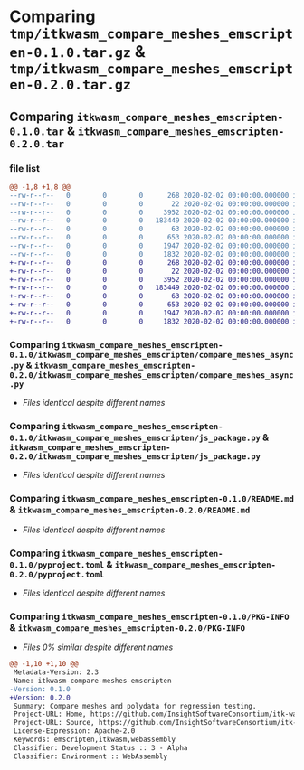 # Comparing `tmp/itkwasm_compare_meshes_emscripten-0.1.0.tar.gz` & `tmp/itkwasm_compare_meshes_emscripten-0.2.0.tar.gz`

## Comparing `itkwasm_compare_meshes_emscripten-0.1.0.tar` & `itkwasm_compare_meshes_emscripten-0.2.0.tar`

### file list

```diff
@@ -1,8 +1,8 @@
--rw-r--r--   0        0        0      268 2020-02-02 00:00:00.000000 itkwasm_compare_meshes_emscripten-0.1.0/itkwasm_compare_meshes_emscripten/__init__.py
--rw-r--r--   0        0        0       22 2020-02-02 00:00:00.000000 itkwasm_compare_meshes_emscripten-0.1.0/itkwasm_compare_meshes_emscripten/_version.py
--rw-r--r--   0        0        0     3952 2020-02-02 00:00:00.000000 itkwasm_compare_meshes_emscripten-0.1.0/itkwasm_compare_meshes_emscripten/compare_meshes_async.py
--rw-r--r--   0        0        0   183449 2020-02-02 00:00:00.000000 itkwasm_compare_meshes_emscripten-0.1.0/itkwasm_compare_meshes_emscripten/js_package.py
--rw-r--r--   0        0        0       63 2020-02-02 00:00:00.000000 itkwasm_compare_meshes_emscripten-0.1.0/.gitignore
--rw-r--r--   0        0        0      653 2020-02-02 00:00:00.000000 itkwasm_compare_meshes_emscripten-0.1.0/README.md
--rw-r--r--   0        0        0     1947 2020-02-02 00:00:00.000000 itkwasm_compare_meshes_emscripten-0.1.0/pyproject.toml
--rw-r--r--   0        0        0     1832 2020-02-02 00:00:00.000000 itkwasm_compare_meshes_emscripten-0.1.0/PKG-INFO
+-rw-r--r--   0        0        0      268 2020-02-02 00:00:00.000000 itkwasm_compare_meshes_emscripten-0.2.0/itkwasm_compare_meshes_emscripten/__init__.py
+-rw-r--r--   0        0        0       22 2020-02-02 00:00:00.000000 itkwasm_compare_meshes_emscripten-0.2.0/itkwasm_compare_meshes_emscripten/_version.py
+-rw-r--r--   0        0        0     3952 2020-02-02 00:00:00.000000 itkwasm_compare_meshes_emscripten-0.2.0/itkwasm_compare_meshes_emscripten/compare_meshes_async.py
+-rw-r--r--   0        0        0   183449 2020-02-02 00:00:00.000000 itkwasm_compare_meshes_emscripten-0.2.0/itkwasm_compare_meshes_emscripten/js_package.py
+-rw-r--r--   0        0        0       63 2020-02-02 00:00:00.000000 itkwasm_compare_meshes_emscripten-0.2.0/.gitignore
+-rw-r--r--   0        0        0      653 2020-02-02 00:00:00.000000 itkwasm_compare_meshes_emscripten-0.2.0/README.md
+-rw-r--r--   0        0        0     1947 2020-02-02 00:00:00.000000 itkwasm_compare_meshes_emscripten-0.2.0/pyproject.toml
+-rw-r--r--   0        0        0     1832 2020-02-02 00:00:00.000000 itkwasm_compare_meshes_emscripten-0.2.0/PKG-INFO
```

### Comparing `itkwasm_compare_meshes_emscripten-0.1.0/itkwasm_compare_meshes_emscripten/compare_meshes_async.py` & `itkwasm_compare_meshes_emscripten-0.2.0/itkwasm_compare_meshes_emscripten/compare_meshes_async.py`

 * *Files identical despite different names*

### Comparing `itkwasm_compare_meshes_emscripten-0.1.0/itkwasm_compare_meshes_emscripten/js_package.py` & `itkwasm_compare_meshes_emscripten-0.2.0/itkwasm_compare_meshes_emscripten/js_package.py`

 * *Files identical despite different names*

### Comparing `itkwasm_compare_meshes_emscripten-0.1.0/README.md` & `itkwasm_compare_meshes_emscripten-0.2.0/README.md`

 * *Files identical despite different names*

### Comparing `itkwasm_compare_meshes_emscripten-0.1.0/pyproject.toml` & `itkwasm_compare_meshes_emscripten-0.2.0/pyproject.toml`

 * *Files identical despite different names*

### Comparing `itkwasm_compare_meshes_emscripten-0.1.0/PKG-INFO` & `itkwasm_compare_meshes_emscripten-0.2.0/PKG-INFO`

 * *Files 0% similar despite different names*

```diff
@@ -1,10 +1,10 @@
 Metadata-Version: 2.3
 Name: itkwasm-compare-meshes-emscripten
-Version: 0.1.0
+Version: 0.2.0
 Summary: Compare meshes and polydata for regression testing.
 Project-URL: Home, https://github.com/InsightSoftwareConsortium/itk-wasm
 Project-URL: Source, https://github.com/InsightSoftwareConsortium/itk-wasm
 License-Expression: Apache-2.0
 Keywords: emscripten,itkwasm,webassembly
 Classifier: Development Status :: 3 - Alpha
 Classifier: Environment :: WebAssembly
```

